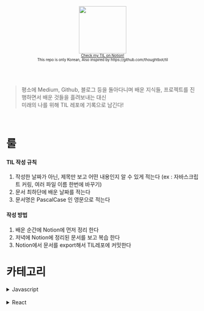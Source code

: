 <p align="center">
  <img src="https://github.com/kattergil/TIL/raw/master/todayilearnd.png" height="124"><br/>
  <sub><sup><a href="https://www.notion.so/beomjungil/TIL-c7ea0a0781834fe38f4207e6be4cc01c" target="_blank">Check my TIL on Notion!</a></sup></sub><br/>
    <sub><sup>This repo is only Korean, Also inspired by https://github.com/thoughtbot/til</sup></sub><br/>
</p>

<br/>
<br/>


>평소에 Medium, Github, 블로그 등을 돌아다니며 배운 지식들, 프로젝트를 진행하면서 배운 것들을 흘려보내는 대신<br/>미래의 나를 위해 TIL 레포에 기록으로 남긴다!

<br/>

# 룰

#### TIL 작성 규칙

1. 작성한 날짜가 아닌, 제목만 보고 어떤 내용인지 알 수 있게 적는다 (ex : 자바스크립트 커링, 여러 파일 이름 한번에 바꾸기)
2. 문서 최하단에 배운 날짜를 적는다
3. 문서명은 PascalCase 인 영문으로 적는다

#### 작성 방법

1. 배운 순간에 Notion에 먼저 정리 한다
2. 저녁에 Notion에 정리된 문서를 보고 복습 한다
3. Notion에서 문서를 export해서 TIL레포에 커밋한다


# 카테고리

<details>
  <summary>Javascript</summary>
  <p><i>(비어 있음)</i></p>
</details>
<br/>

<details>
  <summary>React</summary>
  <p><i>(비어 있음)</i></p>
</details>
